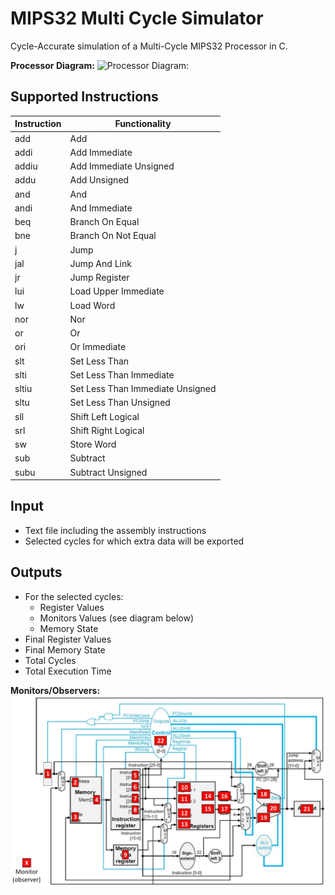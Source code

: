 # MIPS32 Multi Cycle Simulator
Cycle-Accurate simulation of a Multi-Cycle MIPS32 Processor in C.

**Processor Diagram:**
![Processor Diagram:](MIPS32_SingleCycle.png)

## Supported Instructions

**Instruction** | **Functionality**
----------- | -------------
add | Add
addi | Add Immediate
addiu | Add Immediate Unsigned
addu | Add Unsigned
and | And
andi | And Immediate
beq | Branch On Equal
bne | Branch On Not Equal
j | Jump
jal | Jump And Link
jr | Jump Register
lui | Load Upper Immediate
lw | Load Word
nor | Nor
or | Or
ori | Or Immediate
slt | Set Less Than
slti | Set Less Than Immediate
sltiu | Set Less Than Immediate Unsigned
sltu | Set Less Than Unsigned
sll | Shift Left Logical
srl | Shift Right Logical
sw | Store Word
sub | Subtract
subu | Subtract Unsigned

## Input

- Text file including the assembly instructions
- Selected cycles for which extra data will be exported

## Outputs

- For the selected cycles:
  - Register Values
  - Monitors Values (see diagram below)
  - Memory State
- Final Register Values
- Final Memory State
- Total Cycles
- Total Execution Time

**Monitors/Observers:**
![Monitors/Observers:](monitors.png)
